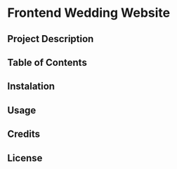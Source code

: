 # Frontend Wedding Website

## Project Description 

## Table of Contents

## Instalation

## Usage

## Credits

## License 
